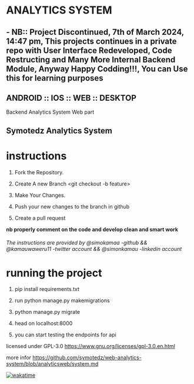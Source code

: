 # ANALYTICS SYSTEM

## - NB:: Project Discontinued, 7th of March 2024, 14:47 pm, This projects continues in a private repo with User Interface Redeveloped, Code Restructing and Many More Internal Backend Module, Anyway Happy Codding!!!, You can Use this for learning purposes


## ANDROID :: IOS :: WEB  :: DESKTOP 
Backend Analytics System
Web part

## Symotedz Analytics System

# instructions
1) Fork the Repository.

2) Create A new Branch <git checkout -b feature>

3) Make Your Changes.

4) Push your new changes to the branch in github

5) Create a pull request

<b>nb properly comment on the code and develop clean and smart work</b>

<h6>The instructions are provided by @simokamaa -github && @kamauwaweru11 -twitter account && @simonkamau -linkedin account

# running the project
1) pip install requirements.txt

2) run python manage.py makemigrations

3) python manage.py migrate 

4) head on localhost:8000

5) you can start testing the endpoints for api

 licensed under GPL-3.0 https://www.gnu.org/licenses/gpl-3.0.en.html

 more infor https://github.com/symotedz/web-analytics-system/blob/analyticsweb/system.md

 <a href="https://wakatime.com/badge/github/symotedz/web-analytics-system"><img src="https://wakatime.com/badge/github/symotedz/web-analytics-system.svg" alt="wakatime"></a>





